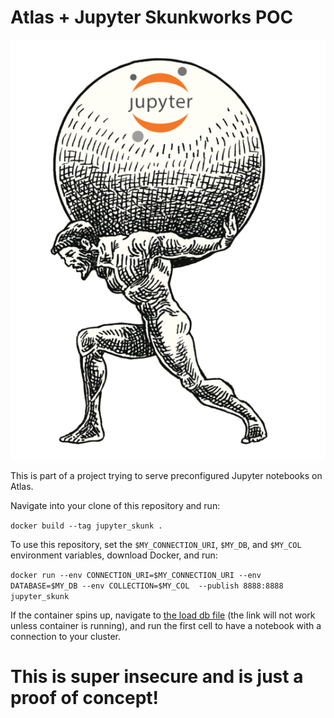 # Atlas + Jupyter Skunkworks POC

![atlas jupyter silly logo](https://github.com/biniona-mongodb/mongodb_jupyter_docker_image/blob/master/atlas_jupy.png)

This is part of a project trying to serve preconfigured Jupyter notebooks on Atlas.

Navigate into your clone of this repository and run:

`docker build --tag jupyter_skunk .`

To use this repository, set the `$MY_CONNECTION_URI`, `$MY_DB`, and `$MY_COL`
environment variables, download Docker, and run:

`docker run --env CONNECTION_URI=$MY_CONNECTION_URI --env DATABASE=$MY_DB --env
COLLECTION=$MY_COL  --publish 8888:8888 jupyter_skunk`

If the container spins up, navigate to [the load db
file](http://localhost:8888/lab/tree/load_db.ipynb) (the link will not work
unless container is running), and run the first cell to have a notebook with a
connection to your cluster. 

# This is super insecure and is just a proof of concept!
